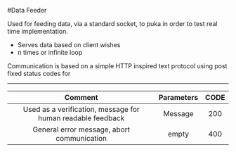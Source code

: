 #Data Feeder

Used for feeding data, via a standard socket, to puka in order to test real time implementation.

* Serves data based on client wishes
 * n times or infinite loop

Communication is based on a simple HTTP inspired text protocol using post fixed
status codes for

_______________
| Comment       | Parameters    | CODE  |
|:-------------:|:-------------:|:-----:|
| Used as a verification, message for human readable feedback | Message|200|
| General error message, abort communication| empty|400|

